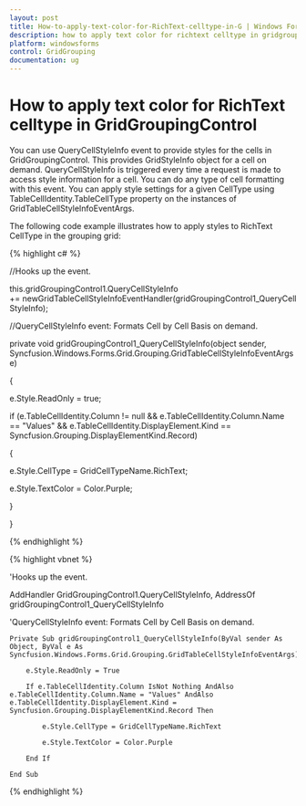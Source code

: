 ```yaml
---
layout: post
title: How-to-apply-text-color-for-RichText-celltype-in-G | Windows Forms | Syncfusion
description: how to apply text color for richtext celltype in gridgroupingcontrol
platform: windowsforms
control: GridGrouping
documentation: ug
---
```


# How to apply text color for RichText celltype in GridGroupingControl

You can use QueryCellStyleInfo event to provide styles for the cells in GridGroupingControl. This provides GridStyleInfo object for a cell on demand. QueryCellStyleInfo is triggered every time a request is made to access style information for a cell. You can do any type of cell formatting with this event. You can apply style settings for a given CellType using TableCellIdentity.TableCellType property on the instances of GridTableCellStyleInfoEventArgs.

The following code example illustrates how to apply styles to RichText CellType in the grouping grid:

{% highlight c# %}

//Hooks up the event.

this.gridGroupingControl1.QueryCellStyleInfo += newGridTableCellStyleInfoEventHandler(gridGroupingControl1_QueryCellStyleInfo);



//QueryCellStyleInfo event: Formats Cell by Cell Basis on demand.

private void gridGroupingControl1_QueryCellStyleInfo(object sender, Syncfusion.Windows.Forms.Grid.Grouping.GridTableCellStyleInfoEventArgs e)

{

e.Style.ReadOnly = true;

if (e.TableCellIdentity.Column != null && e.TableCellIdentity.Column.Name == "Values" && e.TableCellIdentity.DisplayElement.Kind == Syncfusion.Grouping.DisplayElementKind.Record)

{

e.Style.CellType = GridCellTypeName.RichText;

e.Style.TextColor = Color.Purple;

}

}

{% endhighlight %}

{% highlight vbnet %}

'Hooks up the event.

AddHandler GridGroupingControl1.QueryCellStyleInfo, AddressOf gridGroupingControl1_QueryCellStyleInfo



'QueryCellStyleInfo event: Formats Cell by Cell Basis on demand.

    Private Sub gridGroupingControl1_QueryCellStyleInfo(ByVal sender As Object, ByVal e As Syncfusion.Windows.Forms.Grid.Grouping.GridTableCellStyleInfoEventArgs)

        e.Style.ReadOnly = True

        If e.TableCellIdentity.Column IsNot Nothing AndAlso e.TableCellIdentity.Column.Name = "Values" AndAlso e.TableCellIdentity.DisplayElement.Kind = Syncfusion.Grouping.DisplayElementKind.Record Then

            e.Style.CellType = GridCellTypeName.RichText

            e.Style.TextColor = Color.Purple

        End If

    End Sub


{% endhighlight %}
